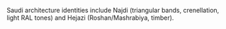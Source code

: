 Saudi architecture identities include Najdi (triangular bands, crenellation, light RAL tones) and Hejazi (Roshan/Mashrabiya, timber).